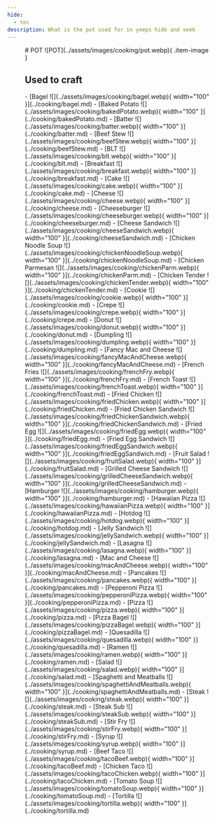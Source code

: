```yaml
---
hide:
  - toc
description: What is the pot used for in yeeps hide and seek
---
```

<figure markdown="1">
# POT
![POT](../assets/images/cooking/pot.webp){ .item-image }

## Used to craft  

<div class="grid cards" markdown>
- [Bagel ![](../assets/images/cooking/bagel.webp){ width="100" }](../cooking/bagel.md)
- [Baked Potato ![](../assets/images/cooking/bakedPotato.webp){ width="100" }](../cooking/bakedPotato.md)
- [Batter ![](../assets/images/cooking/batter.webp){ width="100" }](../cooking/batter.md)
- [Beef Stew ![](../assets/images/cooking/beefStew.webp){ width="100" }](../cooking/beefStew.md)
- [BLT ![](../assets/images/cooking/blt.webp){ width="100" }](../cooking/blt.md)
- [Breakfast ![](../assets/images/cooking/breakfast.webp){ width="100" }](../cooking/breakfast.md)
- [Cake ![](../assets/images/cooking/cake.webp){ width="100" }](../cooking/cake.md)
- [Cheese ![](../assets/images/cooking/cheese.webp){ width="100" }](../cooking/cheese.md)
- [Cheeseburger ![](../assets/images/cooking/cheeseburger.webp){ width="100" }](../cooking/cheeseburger.md)
- [Cheese Sandwich ![](../assets/images/cooking/cheeseSandwich.webp){ width="100" }](../cooking/cheeseSandwich.md)
- [Chicken Noodle Soup ![](../assets/images/cooking/chickenNoodleSoup.webp){ width="100" }](../cooking/chickenNoodleSoup.md)
- [Chicken Parmesan ![](../assets/images/cooking/chickenParm.webp){ width="100" }](../cooking/chickenParm.md)
- [Chicken Tender ![](../assets/images/cooking/chickenTender.webp){ width="100" }](../cooking/chickenTender.md)
- [Cookie ![](../assets/images/cooking/cookie.webp){ width="100" }](../cooking/cookie.md)
- [Crepe ![](../assets/images/cooking/crepe.webp){ width="100" }](../cooking/crepe.md)
- [Donut ![](../assets/images/cooking/donut.webp){ width="100" }](../cooking/donut.md)
- [Dumpling ![](../assets/images/cooking/dumpling.webp){ width="100" }](../cooking/dumpling.md)
- [Fancy Mac and Cheese ![](../assets/images/cooking/fancyMacAndCheese.webp){ width="100" }](../cooking/fancyMacAndCheese.md)
- [French Fries ![](../assets/images/cooking/frenchFry.webp){ width="100" }](../cooking/frenchFry.md)
- [French Toast ![](../assets/images/cooking/frenchToast.webp){ width="100" }](../cooking/frenchToast.md)
- [Fried Chicken ![](../assets/images/cooking/friedChicken.webp){ width="100" }](../cooking/friedChicken.md)
- [Fried Chicken Sandwich ![](../assets/images/cooking/friedChickenSandwich.webp){ width="100" }](../cooking/friedChickenSandwich.md)
- [Fried Egg ![](../assets/images/cooking/friedEgg.webp){ width="100" }](../cooking/friedEgg.md)
- [Fried Egg Sandwich ![](../assets/images/cooking/friedEggSandwich.webp){ width="100" }](../cooking/friedEggSandwich.md)
- [Fruit Salad ![](../assets/images/cooking/fruitSalad.webp){ width="100" }](../cooking/fruitSalad.md)
- [Grilled Cheese Sandwich ![](../assets/images/cooking/grilledCheeseSandwich.webp){ width="100" }](../cooking/grilledCheeseSandwich.md)
- [Hamburger ![](../assets/images/cooking/hamburger.webp){ width="100" }](../cooking/hamburger.md)
- [Hawaiian Pizza ![](../assets/images/cooking/hawaiianPizza.webp){ width="100" }](../cooking/hawaiianPizza.md)
- [Hotdog ![](../assets/images/cooking/hotdog.webp){ width="100" }](../cooking/hotdog.md)
- [Jelly Sandwich ![](../assets/images/cooking/jellySandwich.webp){ width="100" }](../cooking/jellySandwich.md)
- [Lasagna ![](../assets/images/cooking/lasagna.webp){ width="100" }](../cooking/lasagna.md)
- [Mac and Cheese ![](../assets/images/cooking/macAndCheese.webp){ width="100" }](../cooking/macAndCheese.md)
- [Pancakes ![](../assets/images/cooking/pancakes.webp){ width="100" }](../cooking/pancakes.md)
- [Pepperoni Pizza ![](../assets/images/cooking/pepperoniPizza.webp){ width="100" }](../cooking/pepperoniPizza.md)
- [Pizza ![](../assets/images/cooking/pizza.webp){ width="100" }](../cooking/pizza.md)
- [Pizza Bagel ![](../assets/images/cooking/pizzaBagel.webp){ width="100" }](../cooking/pizzaBagel.md)
- [Quesadilla ![](../assets/images/cooking/quesadilla.webp){ width="100" }](../cooking/quesadilla.md)
- [Ramen ![](../assets/images/cooking/ramen.webp){ width="100" }](../cooking/ramen.md)
- [Salad ![](../assets/images/cooking/salad.webp){ width="100" }](../cooking/salad.md)
- [Spaghetti and Meatballs ![](../assets/images/cooking/spaghettiAndMeatballs.webp){ width="100" }](../cooking/spaghettiAndMeatballs.md)
- [Steak ![](../assets/images/cooking/steak.webp){ width="100" }](../cooking/steak.md)
- [Steak Sub ![](../assets/images/cooking/steakSub.webp){ width="100" }](../cooking/steakSub.md)
- [Stir Fry ![](../assets/images/cooking/stirFry.webp){ width="100" }](../cooking/stirFry.md)
- [Syrup ![](../assets/images/cooking/syrup.webp){ width="100" }](../cooking/syrup.md)
- [Beef Taco ![](../assets/images/cooking/tacoBeef.webp){ width="100" }](../cooking/tacoBeef.md)
- [Chicken Taco ![](../assets/images/cooking/tacoChicken.webp){ width="100" }](../cooking/tacoChicken.md)
- [Tomato Soup ![](../assets/images/cooking/tomatoSoup.webp){ width="100" }](../cooking/tomatoSoup.md)
- [Tortilla ![](../assets/images/cooking/tortilla.webp){ width="100" }](../cooking/tortilla.md)
</div>

</figure>